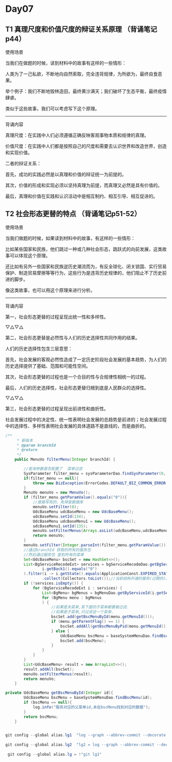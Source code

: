# Day07

## T1 真理尺度和价值尺度的辩证关系原理 （背诵笔记p44）
使用场景

当我们在做题的时候，读到材料中的故事有这样的一些情形：

人类为了一己私欲，不断地向自然索取，完全违背规律，为所欲为，最终自食恶果。

举个例子：我们不断地毁林造田，最终黄沙满天；我们破坏了生态平衡，最终疫情肆虐。

类似于这些故事，我们可以考虑写下这个原理。

---

背诵内容

真理尺度：在实践中人们必须遵循正确反映客观事物本质和规律的真理。

价值尺度：在实践中人们都是按照自己的尺度和需要去认识世界和改造世界，创造和实现价值。

二者的辩证关系：

首先，成功的实践必然是以真理和价值的辩证统一为前提的。

其次，价值的形成和实现必须以坚持真理为前提，而真理又必然是具有价值的。

最后，真理和价值在实践和认识活动中是相互制约、相互引导、相互促进的。

## T2  社会形态更替的特点 （背诵笔记p51-52）
使用场景

当我们做题的时候，如果读到材料中的故事，有这样的一些情形：

比如某些国家和民族，他们跳过一种或几种社会形态，跳跃式的向前发展，这类故事可以体现这个原理。

还比如有另外一些国家和民族逆历史潮流而为，有反全球化、闭关锁国、实行贸易保护、制造贸易摩擦等等行为，这些行为是违背历史规律的，他们阻止不了历史前进的脚步。

像这类故事，也可以用这个原理来进行分析。

---

背诵内容

第一，社会形态更替的过程呈现出统一性和多样性。

▽△▽△

第二，社会形态更替是必然性与人们的历史选择性共同作用的结果。

人们的历史选择性包含三层意思：

首先，社会发展的客观必然性造成了一定历史阶段社会发展的基本趋势，为人们的历史选择提供了基础、范围和可能性空间。

其次，社会形态更替的过程也是一个合目的性与合规律性相统一的过程。

最后，人们的历史选择性，社会形态更替归根到底是人民群众的选择性。

▽△▽△

第三，社会形态更替的过程呈现出前进性和曲折性。

社会发展过程中的决定性、统一性表明社会发展的总趋势是前进的；社会发展过程中的选择性、多样性表明社会发展的具体道路不是直线的，而是曲折的。



```java
/**
     * 新版本
     * @param branchId
     * @return
     */
    public MenuVo filterMenu(Integer branchId) {

        //查询参数是否配置了  菜单过滤
        SysParameter filter_menu = sysParameterDao.findSysParameter(0, "BACKGROUND_RUN");
        if(filter_menu == null){
            throw new BizException(ErrorCodes.DEFAULT_BIZ_COMMON_ERROR,"未查询到对应的系统参数");
        }
        MenuVo menuVo = new MenuVo();
        if (filter_menu.getParamValue().equals("0")){
            //直接写死的，免得查数据库
            menuVo.setFilter(0);
            UdcBaseMenu udcBaseMenu = new UdcBaseMenu();
            udcBaseMenu.setId(134);
            UdcBaseMenu udcBaseMenu1 = new UdcBaseMenu();
            udcBaseMenu1.setId(135);
            menuVo.setFilterMenus(Arrays.asList(udcBaseMenu,udcBaseMenu1));
            return menuVo;
        }
        menuVo.setFilter(Integer.parseInt(filter_menu.getParamValue()));
        //通过branchId 获取的所有的服务包
        //然后通过服务包 查到所有的菜单
        Set<UdcBaseMenu> bscSet = new HashSet<>();
        List<BgServiceRecodeExt> services = bgServiceRecodeDao.getBgServiceRecodesByBranchId(branchId).stream().filter(i ->
                i.getBack1().equals("0")
        ).filter(i -> i.getState().equals(ApplicationConst.EXPIRED_STATE))
                .collect(Collectors.toList());//当前结构开通的服务(过期的)。
        if (!services.isEmpty()) {
            for (BgServiceRecodeExt i : services) {
                List<BgMenu> bgMenus = bgMenuDao.getByServiceId(i.getServiceId());
                for (BgMenu menu : bgMenus
                ) {
                    //如果是夫菜单,其下面的子菜单都要被过滤.
                    //如果是子菜单,只过滤这一个菜单.
                    bscSet.add(getBscMenuById(menu.getMenuId()));
                    if (menu.getParentFlag() == 1) {
                        bscSet.addAll(getBscMenuByPid(menu.getMenuId()));
                    } else {
                        UdcBaseMenu bscMenu = baseSystemMenuDao.findBscMenu(menu.getMenuId());
                        bscSet.add(bscMenu);
                    }
                }
            }
        }
        List<UdcBaseMenu> result = new ArrayList<>();
        result.addAll(bscSet);
        menuVo.setFilterMenus(result);
        return menuVo;
    }

private UdcBaseMenu getBscMenuById(Integer id){
        UdcBaseMenu bscMenu = baseSystemMenuDao.findBscMenu(id);
        if (bscMenu == null){
            log.info("服务对应的父菜单id,未在bscMenu找到对应的数据");
        }
        return bscMenu;
    }


git config --global alias.lg1  "log --graph --abbrev-commit --decorate --format=format:'%C(bold blue)%h%C(reset) - %C(bold green)(%ar)%C(reset) %C(white)%s%C(reset) %C(dim white)- %an%C(reset)%C(bold yellow)%d%C(reset)' --all"
    
git config --global alias.lg2  "lg2 = log --graph --abbrev-commit --decorate --format=format:'%C(bold blue)%h%C(reset) - %C(bold cyan)%aD%C(reset) %C(bold green)(%ar)%C(reset)%C(bold yellow)%d%C(reset)%n''          %C(white)%s%C(reset) %C(dim white)- %an%C(reset)' --all"
    
 git config --global alias.lg = !"git lg1"



```

